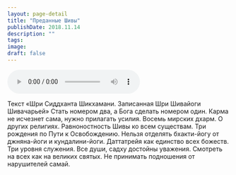 ```yaml
---
layout: page-detail
title: "Преданные Шивы"
publishDate: 2018.11.14
description: ""
tags:
image:
draft: false
---
```


<audio title="2018.11.14 - Преданные Шивы.mp3" src="/upload/iblock/7df/7df0274cd87f26000e9de9781ec2894d.mp3" controls=""></audio>

 Текст «Шри Сиддханта Шикхамани. Записанная Шри Шивайоги Шивачарьей» Стать номером два, а Бога сделать номером один. Карма не исчезнет сама, нужно прилагать усилия. Восемь мирских дхарм. О других религиях. Равноностность Шивы ко всем существам. Три рождения по Пути к Освобождению. Нельзя отделять бхакти-йогу от джняна-йоги и кундалини-йоги. Даттатрейя как единство всех божеств. Три уровня служения. Все души, садху достойны уважения. Смотреть на всех как на великих святых. Не принимать подношения от нарушителей самай. 

  
